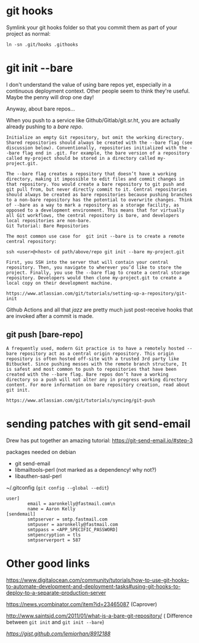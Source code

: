 # git hooks

Symlink your git hooks folder so that you commit them as part of your project as
normal:
```
ln -sn .git/hooks .githooks
```

# git init --bare
I don't understand the value of using bare repos yet, especially in a continuous deployment context. Other people seem to think they're useful. Maybe the penny will drop one day!

Anyway, about bare repos...

When you push to a service like Github/Gitlab/git.sr.ht, you are actually already pushing to a _bare repo_.

	Initialize an empty Git repository, but omit the working directory. Shared repositories should always be created with the --bare flag (see discussion below). Conventionally, repositories initialized with the --bare flag end in .git. For example, the bare version of a repository called my-project should be stored in a directory called my-project.git.

	The --bare flag creates a repository that doesn’t have a working directory, making it impossible to edit files and commit changes in that repository. You would create a bare repository to git push and git pull from, but never directly commit to it. Central repositories should always be created as bare repositories because pushing branches to a non-bare repository has the potential to overwrite changes. Think of --bare as a way to mark a repository as a storage facility, as opposed to a development environment. This means that for virtually all Git workflows, the central repository is bare, and developers local repositories are non-bare.
	Git Tutorial: Bare Repositories

	The most common use case for  git init --bare is to create a remote central repository:

	ssh <user>@<host> cd path/above/repo git init --bare my-project.git

	First, you SSH into the server that will contain your central repository. Then, you navigate to wherever you’d like to store the project. Finally, you use the --bare flag to create a central storage repository. Developers would then clone my-project.git to create a local copy on their development machine.
	
	https://www.atlassian.com/git/tutorials/setting-up-a-repository/git-init
	
Github Actions and all that _jazz_ are pretty much just post-receive hooks that are invoked after a commit is made.

## git push [bare-repo]

	A frequently used, modern Git practice is to have a remotely hosted --bare repository act as a central origin repository. This origin repository is often hosted off-site with a trusted 3rd party like Bitbucket. Since pushing messes with the remote branch structure, It is safest and most common to push to repositories that have been created with the --bare flag. Bare repos don’t have a working directory so a push will not alter any in progress working directory content. For more information on bare repository creation, read about git init.
	
	https://www.atlassian.com/git/tutorials/syncing/git-push

# sending patches with git send-email
Drew has put together an amazing tutorial: https://git-send-email.io/#step-3

packages needed on debian
- git send-email
- libmailtools-perl (not marked as a dependency! why not?)
- libauthen-sasl-perl

~/.gitconfig (`git config --global --edit`)
```
user]
        email = aaronkelly@fastmail.com\n
        name = Aaron Kelly
[sendemail]
        smtpserver = smtp.fastmail.com
        smtpuser = aaronkelly@fastmail.com
        smtppass = <APP_SPECIFIC_PASSWORD]
        smtpencryption = tls
        smtpserverport = 587
```



# Other good links

https://www.digitalocean.com/community/tutorials/how-to-use-git-hooks-to-automate-development-and-deployment-tasks#using-git-hooks-to-deploy-to-a-separate-production-server

https://news.ycombinator.com/item?id=23465087 (Caprover)

http://www.saintsjd.com/2011/01/what-is-a-bare-git-repository/ ( Difference between `git init` and `git init --bare`)

*https://gist.github.com/lemiorhan/8912188*

